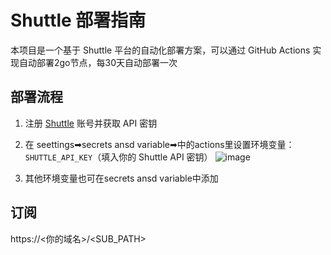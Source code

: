 # Shuttle 部署指南

本项目是一个基于 Shuttle 平台的自动化部署方案，可以通过 GitHub Actions 实现自动部署2go节点，每30天自动部署一次

## 部署流程

1. 注册 [Shuttle](https://www.shuttle.rs/) 账号并获取 API 密钥

4. 在 seettings➡secrets ansd variable➡中的actions里设置环境变量：`SHUTTLE_API_KEY`（填入你的 Shuttle API 密钥）
![image](https://github.com/user-attachments/assets/d67ab79b-8d1d-437e-8c6b-786163e197a2)

5. 其他环境变量也可在secrets ansd variable中添加
## 订阅 
https://<你的域名>/<SUB_PATH>
